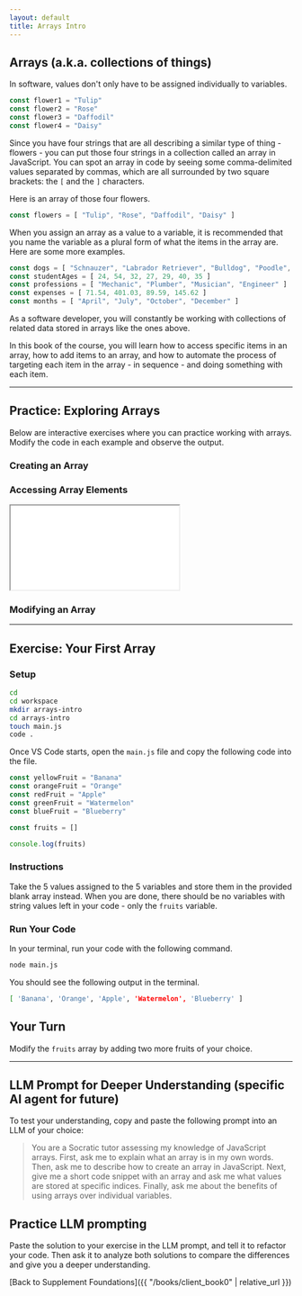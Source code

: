 ```yaml
---
layout: default
title: Arrays Intro
---
```


## Arrays (a.k.a. collections of things)

In software, values don't only have to be assigned individually to variables.

```js
const flower1 = "Tulip"
const flower2 = "Rose"
const flower3 = "Daffodil"
const flower4 = "Daisy"
```

Since you have four strings that are all describing a similar type of thing - flowers - you can put those four strings in a collection called an array in JavaScript. You can spot an array in code by seeing some comma-delimited values separated by commas, which are all surrounded by two square brackets: the `[` and the `]` characters.

Here is an array of those four flowers.

```js
const flowers = [ "Tulip", "Rose", "Daffodil", "Daisy" ]
```

When you assign an array as a value to a variable, it is recommended that you name the variable as a plural form of what the items in the array are. Here are some more examples.

```js
const dogs = [ "Schnauzer", "Labrador Retriever", "Bulldog", "Poodle", "Collie" ]
const studentAges = [ 24, 54, 32, 27, 29, 40, 35 ]
const professions = [ "Mechanic", "Plumber", "Musician", "Engineer" ]
const expenses = [ 71.54, 401.03, 89.59, 145.62 ]
const months = [ "April", "July", "October", "December" ]
```

As a software developer, you will constantly be working with collections of related data stored in arrays like the ones above.

In this book of the course, you will learn how to access specific items in an array, how to add items to an array, and how to automate the process of targeting each item in the array - in sequence - and doing something with each item.

---

## Practice: Exploring Arrays

Below are interactive exercises where you can practice working with arrays. Modify the code in each example and observe the output.

### Creating an Array
<!-- <script async src="//jsfiddle.net/gczipr/ez6ytfqb/12/embed/js,result/dark/"></script> -->

### Accessing Array Elements
<iframe src="{{ "/editor.html" | relative_url }}" title="W3Schools Free Online Web Tutorials"></iframe>

### Modifying an Array
<!-- <script async src="//jsfiddle.net/gczipr/sqahvkuf/9/embed/js,result/dark/"></script> -->

---

## Exercise: Your First Array

### Setup

```sh
cd
cd workspace
mkdir arrays-intro
cd arrays-intro
touch main.js
code .
```

Once VS Code starts, open the `main.js` file and copy the following code into the file.

```js
const yellowFruit = "Banana"
const orangeFruit = "Orange"
const redFruit = "Apple"
const greenFruit = "Watermelon"
const blueFruit = "Blueberry"

const fruits = []

console.log(fruits)
```

### Instructions

Take the 5 values assigned to the 5 variables and store them in the provided blank array instead. When you are done, there should be no variables with string values left in your code - only the `fruits` variable.

### Run Your Code

In your terminal, run your code with the following command.

```sh
node main.js
```

You should see the following output in the terminal.

```sh
[ 'Banana', 'Orange', 'Apple', 'Watermelon', 'Blueberry' ]
```

## Your Turn

Modify the `fruits` array by adding two more fruits of your choice.

---

## LLM Prompt for Deeper Understanding (specific AI agent for future)
To test your understanding, copy and paste the following prompt into an LLM of your choice:

> You are a Socratic tutor assessing my knowledge of JavaScript arrays. First, ask me to explain what an array is in my own words. Then, ask me to  describe how to create an array in JavaScript. Next, give me a short code snippet with an array and ask me what values are stored at specific indices. Finally, ask me about the benefits of using arrays over individual variables.

## Practice LLM prompting
Paste the solution to your exercise in the LLM prompt, and tell it to refactor your code. Then ask it to analyze both solutions to compare the differences and give you a deeper understanding.

[Back to Supplement Foundations]({{ "/books/client_book0" | relative_url }})